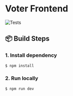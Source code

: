 # Voter Frontend

![Tests](https://github.com/Voter-Software-Process-2022/voter-frontend/actions/workflows/test.yml/badge.svg)

## 📦 Build Steps

### 1. Install dependency

```bash
$ npm install
```

### 2. Run locally

```bash
$ npm run dev
```
